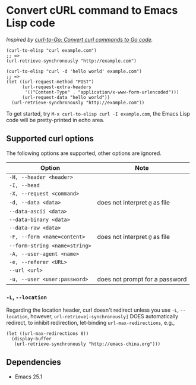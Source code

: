 # Convert cURL command to Emacs Lisp code

_Inspired by [curl-to-Go: Convert curl commands to Go code](https://mholt.github.io/curl-to-go/)._

``` emacs-lisp
(curl-to-elisp "curl example.com")
;; =>
(url-retrieve-synchronously "http://example.com")

(curl-to-elisp "curl -d 'hello world' example.com")
;; =>
(let ((url-request-method "POST")
      (url-request-extra-headers
       '(("Content-Type" . "application/x-www-form-urlencoded")))
      (url-request-data "hello world"))
  (url-retrieve-synchronously "http://example.com"))
```

To get started, try `M-x curl-to-elisp curl -I example.com`, the Emacs Lisp code will be pretty-printed in echo area.

## Supported curl options

The following options are supported, other options are ignored.

| Option                        | Note                           |
|-------------------------------|--------------------------------|
| `-H, --header <header>`       |                                |
| `-I, --head`                  |                                |
| `-X, --request <command>`     |                                |
| `-d, --data <data>`           | does not interpret `@` as file |
| `--data-ascii <data>`         |                                |
| `--data-binary <data>`        |                                |
| `--data-raw <data>`           |                                |
| `-F, --form <name=content>`   | does not interpret `@` as file |
| `--form-string <name=string>` |                                |
| `-A, --user-agent <name>`     |                                |
| `-e, --referer <URL>`         |                                |
| `--url <url>`                 |                                |
| `-u, --user <user:password>`  | does not prompt for a password |

### `-L`, `--location`

Regarding the location header, curl doesn't redirect unless you use `-L`,
`--location`, however, `url-retrieve[-synchronously]` DOES automatically
redirect, to inhibit redirection, let-binding `url-max-redirections`, e.g.,

``` emacs-lisp
(let ((url-max-redirections 0))
  (display-buffer
   (url-retrieve-synchronously "http://emacs-china.org")))
```

## Dependencies

- Emacs 25.1

